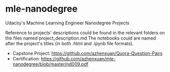# mle-nanodegree
Udacity's Machine Learning Engineer Nanodegree Projects

Reference to projects' descriptions could be found in the relevant folders on the files named project_description.md
The notebooks could are named after the project's titles (in both .html and .ipynb file formats).

- Capstone Project: https://github.com/azhenxuan/Quora-Question-Pairs
- Certification: https://github.com/azhenxuan/mle-nanodegree/blob/master/nd009.pdf
